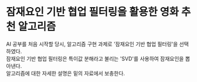# 잠재요인 기반 협업 필터링을 활용한 영화 추천 알고리즘
AI 공부를 처음 시작할 당시, 알고리즘 구현 과제로 '잠재요인 기반 협업 필터링'을 선택하였다. <br> 
잠재요인 기반 협업 필터링은 특이값 분해라고 불리는 'SVD'를 사용하여 잠재요인을 뽑아낸다. <br>
알고리즘에 대한 자세한 설명은 밑의 자료에서 보충한다. <br> 

